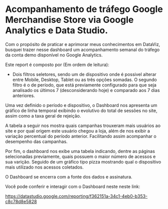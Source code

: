 # Acompanhamento de tráfego Google Merchandise Store via Google Analytics e Data Studio.
Com o propósito de praticar e aprimorar meus conhecimentos em DataViz, busquei trazer nesse dashboard um acompanhamento semanal do tráfego da conta demo disponível no Google Analytics.

Este report é composto por (Em ordem de leitura):
- Dois filtros seletores, sendo um de dispositivo onde é possivel alterar entre Mobile, Desktop, Tablet ou as três opções somadas. O segundo filtro é o de período, que está previamente configurado para que seja analisado os últimos 7 (desconsiderando hoje) e comparado aos 7 dias anteriores.

Uma vez definido o período e dispositivo, o Dashboard nos apresenta um gráfico de linha temporal exibindo o evolutivo do total de sessões no site, assim como a taxa geral de rejeição.

A tabela a seguir nos mostra quais campanhas trouxeram mais usuários ao site e por qual origem este usuário chegou a loja, além de nos exibir a variação percentual do período anterior. Facilitando assim acompanhar o desempenho das campanhas.

Por fim, o dashboard nos exibe uma tabela indicando, dentre as páginas selecionadas previamente, quais possuem o maior número de acessos e sua varição. Seguido de um gráfico tipo pizza mostrando qual o dispositivo mais utilizado nos acessos coletados.

O Dashboard se encerra com a fonte dos dados e assinatura.

Você pode conferir e interagir com o Dashboard neste neste link:

https://datastudio.google.com/reporting/f362151a-34c1-4eb0-b353-c8c78d8e5828
